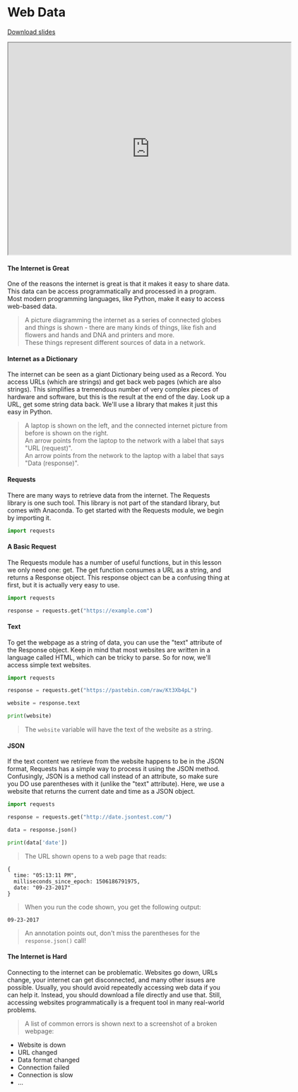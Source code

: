 # Web Data

[Download slides](Web%20Data.pdf)


<iframe style="width: 640px; height: 480px;" width="300" height="150" allowfullscreen="allowfullscreen" webkitallowfullscreen="webkitallowfullscreen" mozallowfullscreen="mozallowfullscreen"
title="Web Data"
src="https://www.youtube.com/embed/lNLglfeqIAs?feature=oembed&amp;rel=0" ></iframe>


#### The Internet is Great

One of the reasons the internet is great is that it makes it easy to share data.
This data can be access programmatically and processed in a program.
Most modern programming languages, like Python, make it easy to access web-based data.

> A picture diagramming the internet as a series of connected globes and *things* is shown - there are many kinds of things, like fish and flowers and hands and DNA and printers and more.  
> These things represent different sources of data in a network.

#### Internet as a Dictionary

The internet can be seen as a giant Dictionary being used as a Record.
You access URLs (which are strings) and get back web pages (which are also strings).
This simplifies a tremendous number of very complex pieces of hardware and software, but this is the result at the end of the day.
Look up a URL, get some string data back.
We'll use a library that makes it just this easy in Python.

> A laptop is shown on the left, and the connected internet picture from before is shown on the right.  
> An arrow points from the laptop to the network with a label that says "URL (request)".  
> An arrow points from the network to the laptop with a label that says "Data (response)".

#### Requests

There are many ways to retrieve data from the internet.
The Requests library is one such tool.
This library is not part of the standard library, but comes with Anaconda.
To get started with the Requests module, we begin by importing it.

```python
import requests
```

#### A Basic Request

The Requests module has a number of useful functions, but in this lesson we only need one: get.
The get function consumes a URL as a string, and returns a Response object.
This response object can be a confusing thing at first, but it is actually very easy to use.

```python
import requests

response = requests.get("https://example.com")
```

#### Text

To get the webpage as a string of data, you can use the "text" attribute of the Response object.
Keep in mind that most websites are written in a language called HTML, which can be tricky to parse.
So for now, we'll access simple text websites.

```python
import requests

response = requests.get("https://pastebin.com/raw/Kt3Xb4pL")

website = response.text

print(website)
```

> The `website` variable will have the text of the website as a string.

#### JSON

If the text content we retrieve from the website happens to be in the JSON format, Requests has a simple way to process it using the JSON method.
Confusingly, JSON is a method call instead of an attribute, so make sure you DO use parentheses with it (unlike the "text" attribute).
Here, we use a website that returns the current date and time as a JSON object.

```python
import requests

response = requests.get("http://date.jsontest.com/")

data = response.json()

print(data['date'])
```

> The URL shown opens to a web page that reads:

```
{
  time: "05:13:11 PM",
  milliseconds_since_epoch: 1506186791975,
  date: "09-23-2017"
}
```

> When you run the code shown, you get the following output:

```
09-23-2017
```

> An annotation points out, don't miss the parentheses for the `response.json()` call!

#### The Internet is Hard

Connecting to the internet can be problematic.
Websites go down, URLs change, your internet can get disconnected, and many other issues are possible.
Usually, you should avoid repeatedly accessing web data if you can help it.
Instead, you should download a file directly and use that.
Still, accessing websites programmatically is a frequent tool in many real-world problems.

> A list of common errors is shown next to a screenshot of a broken webpage:

* Website is down
* URL changed
* Data format changed
* Connection failed
* Connection is slow
* ...
